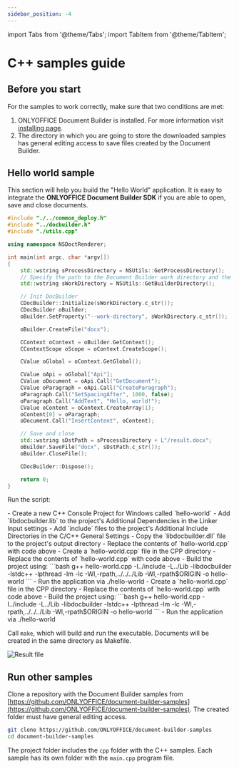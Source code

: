 ```yaml
---
sidebar_position: -4
---
```


import Tabs from '@theme/Tabs';
import TabItem from '@theme/TabItem';

# C++ samples guide

## Before you start

For the samples to work correctly, make sure that two conditions are met:

1. ONLYOFFICE Document Builder is installed. For more information visit [installing page](../get-started/installing.md).
2. The directory in which you are going to store the downloaded samples has general editing access to save files created by the Document Builder.

## Hello world sample

This section will help you build the "Hello World" application. It is easy to integrate the **ONLYOFFICE Document Builder SDK** if you are able to open, save and close documents.

```cpp
#include "./../common_deploy.h"
#include "../docbuilder.h"
#include "./utils.cpp"

using namespace NSDoctRenderer;

int main(int argc, char *argv[])
{
    std::wstring sProcessDirectory = NSUtils::GetProcessDirectory();
    // Specify the path to the Document Builder work directory and the result path (where the generated file will be saved)
    std::wstring sWorkDirectory = NSUtils::GetBuilderDirectory();

    // Init DocBuilder
    CDocBuilder::Initialize(sWorkDirectory.c_str());
    CDocBuilder oBuilder;
    oBuilder.SetProperty("--work-directory", sWorkDirectory.c_str());

    oBuilder.CreateFile("docx");

    CContext oContext = oBuilder.GetContext();
    CContextScope oScope = oContext.CreateScope();

    CValue oGlobal = oContext.GetGlobal();

    CValue oApi = oGlobal["Api"];
    CValue oDocument = oApi.Call("GetDocument");
    CValue oParagraph = oApi.Call("CreateParagraph");
    oParagraph.Call("SetSpacingAfter", 1000, false);
    oParagraph.Call("AddText", "Hello, world!");
    CValue oContent = oContext.CreateArray(1);
    oContent[0] = oParagraph;
    oDocument.Call("InsertContent", oContent);

    // Save and close
    std::wstring sDstPath = sProcessDirectory + L"/result.docx";
    oBuilder.SaveFile("docx", sDstPath.c_str());
    oBuilder.CloseFile();

    CDocBuilder::Dispose();

    return 0;
}
```

Run the script:

<Tabs>
    <TabItem value="windows" label="Windows">
    - Create a new C++ Console Project for Windows called `hello-world`
    - Add `libdocbuilder.lib` to the project's Additional Dependencies in the Linker Input settings
    - Add `include` files to the project's Additional Include Directories in the C/C++ General Settings
    - Copy the `libdocbuilder.dll` file to the project's output directory
    - Replace the contents of `hello-world.cpp` with code above
    </TabItem>
    <TabItem value="linux" label="Linux">
    - Create a `hello-world.cpp` file in the CPP directory
    - Replace the contents of `hello-world.cpp` with code above
    - Build the project using:
    ```bash
    g++ hello-world.cpp -I../include -L../Lib -libdocbuilder -lstdc++ -lpthread -lm -lc -Wl,-rpath,../../../Lib -Wl,-rpath$ORIGIN -o hello-world
    ```
    - Run the application via ./hello-world
    </TabItem>
    <TabItem value="macos" label="macOS">
    - Create a `hello-world.cpp` file in the CPP directory
    - Replace the contents of `hello-world.cpp` with code above
    - Build the project using:
    ```bash
    g++ hello-world.cpp -I../include -L../Lib -libdocbuilder -lstdc++ -lpthread -lm -lc -Wl,-rpath,../../../Lib -Wl,-rpath$ORIGIN -o hello-world
    ```
    - Run the application via ./hello-world
    </TabItem>
</Tabs>

Call `make`, which will build and run the executable. Documents will be created in the same directory as Makefile.

![Result file](/assets/images/docbuilder/cpp-result-file.png)

## Run other samples

Clone a repository with the Document Builder samples from [https://github.com/ONLYOFFICE/document-builder-samples](https://github.com/ONLYOFFICE/document-builder-samples). The created folder must have general editing access.

```bash
git clone https://github.com/ONLYOFFICE/document-builder-samples
cd document-builder-samples
```

The project folder includes the `cpp` folder with the C++ samples. Each sample has its own folder with the `main.cpp` program file.